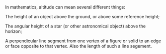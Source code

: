 In mathematics, altitude can mean several different things:

The height of an object above the ground, or above some reference
height;

The angular height of a star (or other astronomical object) above the
horizon;

A perpendicular line segment from one vertex of a figure or solid to an
edge or face opposite to that vertex. Also the length of such a line
segement.
